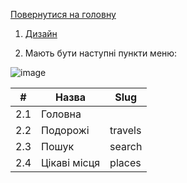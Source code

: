 [Повернутися на головну](https://github.com/scholokov/long-travel-2/blob/main/Requirements/Requirements.md) 

1. [Дизайн](https://www.figma.com/file/mh7iDnG6ec7yiC0SCGad7L/Long-Travel?node-id=0-1&t=7E9eu3VPTfTaBhg2-0)

2. Мають бути наступні пункти меню:

![image](https://github.com/scholokov/long-travel-2/assets/22824947/cd0b97c9-2de3-4895-b038-9abce4da4061)


| #   | Назва        | Slug
| --- | ---          | ---
| 2.1   | Головна      |
| 2.2   | Подорожі     | travels
| 2.3   | Пошук        | search
| 2.4   | Цікаві місця | places
